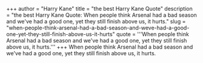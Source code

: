 +++
author = "Harry Kane"
title = "the best Harry Kane Quote"
description = "the best Harry Kane Quote: When people think Arsenal had a bad season and we've had a good one, yet they still finish above us, it hurts."
slug = "when-people-think-arsenal-had-a-bad-season-and-weve-had-a-good-one-yet-they-still-finish-above-us-it-hurts"
quote = '''When people think Arsenal had a bad season and we've had a good one, yet they still finish above us, it hurts.'''
+++
When people think Arsenal had a bad season and we've had a good one, yet they still finish above us, it hurts.
